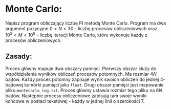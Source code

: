 # Monte Carlo:

Napisz program obliczający liczbę PI metodą Monte Carlo. 
Program ma dwa argument pozycyjne $0 < N < 30$ - liczbę procesów obliczeniowych oraz $10^2 < M < 10^6$ - liczbę iteracji Monte Carlo, które wykonuje każdy z procesów obliczeniowych.

## Zasady:

Proces główny mapuje dwa obszary pamięci. Pierwszy obszar służy do współdzielenia wyników obliczeń procesów potomnych. Ma rozmiar $4N$ bajtów. Każdy proces potomny zapisuje wynik swoich obliczeń do jednej $4$-bajtowej komórki pamięci jako `float`. Drugi obszar pamięci jest mapowanie pliku `montecarlo_log.txt`. Proces główny ustawia rozmiar tego pliku na $8N$ bajtów. Następnie procesy obliczeniowe zapisują tam swoje wyniki końcowe w postaci tekstowej - każdy w jednej linii o szerokości $7$.
